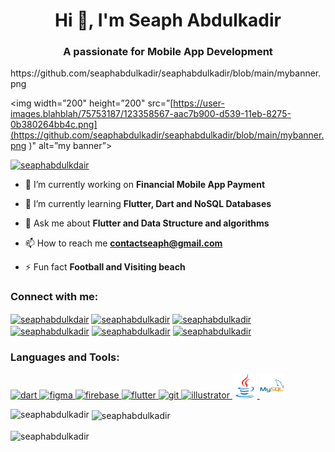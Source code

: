 <h1 align="center">Hi 👋, I'm Seaph Abdulkadir</h1>
<h3 align="center">A passionate for Mobile App Development</h3>
https://github.com/seaphabdulkadir/seaphabdulkadir/blob/main/mybanner.png

<p align=”center”>

<img width=”200" height=”200" src=”[https://user-images.blahblah/75753187/123358567-aac7b900-d539-11eb-8275-0b380264bb4c.png](https://github.com/seaphabdulkadir/seaphabdulkadir/blob/main/mybanner.png
)" alt=”my banner”>

</p>

<p align="left"> <a href="https://twitter.com/seaphabdulkdair" target="blank"><img src="https://img.shields.io/twitter/follow/seaphabdulkdair?logo=twitter&style=for-the-badge" alt="seaphabdulkdair" /></a> </p>

- 🔭 I’m currently working on **Financial Mobile App Payment**

- 🌱 I’m currently learning **Flutter, Dart and NoSQL Databases**

- 💬 Ask me about **Flutter and Data Structure and algorithms**

- 📫 How to reach me **contactseaph@gmail.com**

- ⚡ Fun fact **Football and Visiting beach**

<h3 align="left">Connect with me:</h3>
<p align="left">
<a href="https://twitter.com/seaphabdulkdair" target="blank"><img align="center" src="https://raw.githubusercontent.com/rahuldkjain/github-profile-readme-generator/master/src/images/icons/Social/twitter.svg" alt="seaphabdulkdair" height="30" width="40" /></a>
<a href="https://linkedin.com/in/seaphabdulkadir" target="blank"><img align="center" src="https://raw.githubusercontent.com/rahuldkjain/github-profile-readme-generator/master/src/images/icons/Social/linked-in-alt.svg" alt="seaphabdulkadir" height="30" width="40" /></a>
<a href="https://fb.com/seaphabdulkadir" target="blank"><img align="center" src="https://raw.githubusercontent.com/rahuldkjain/github-profile-readme-generator/master/src/images/icons/Social/facebook.svg" alt="seaphabdulkadir" height="30" width="40" /></a>
<a href="https://instagram.com/seaphabdulkadir" target="blank"><img align="center" src="https://raw.githubusercontent.com/rahuldkjain/github-profile-readme-generator/master/src/images/icons/Social/instagram.svg" alt="seaphabdulkadir" height="30" width="40" /></a>
<a href="https://www.youtube.com/c/seaphabdulkadir" target="blank"><img align="center" src="https://raw.githubusercontent.com/rahuldkjain/github-profile-readme-generator/master/src/images/icons/Social/youtube.svg" alt="seaphabdulkadir" height="30" width="40" /></a>
<a href="https://www.leetcode.com/seaphabdulkadir" target="blank"><img align="center" src="https://raw.githubusercontent.com/rahuldkjain/github-profile-readme-generator/master/src/images/icons/Social/leet-code.svg" alt="seaphabdulkadir" height="30" width="40" /></a>
</p>

<h3 align="left">Languages and Tools:</h3>
<p align="left"> <a href="https://dart.dev" target="_blank" rel="noreferrer"> <img src="https://www.vectorlogo.zone/logos/dartlang/dartlang-icon.svg" alt="dart" width="40" height="40"/> </a> <a href="https://www.figma.com/" target="_blank" rel="noreferrer"> <img src="https://www.vectorlogo.zone/logos/figma/figma-icon.svg" alt="figma" width="40" height="40"/> </a> <a href="https://firebase.google.com/" target="_blank" rel="noreferrer"> <img src="https://www.vectorlogo.zone/logos/firebase/firebase-icon.svg" alt="firebase" width="40" height="40"/> </a> <a href="https://flutter.dev" target="_blank" rel="noreferrer"> <img src="https://www.vectorlogo.zone/logos/flutterio/flutterio-icon.svg" alt="flutter" width="40" height="40"/> </a> <a href="https://git-scm.com/" target="_blank" rel="noreferrer"> <img src="https://www.vectorlogo.zone/logos/git-scm/git-scm-icon.svg" alt="git" width="40" height="40"/> </a> <a href="https://www.adobe.com/in/products/illustrator.html" target="_blank" rel="noreferrer"> <img src="https://www.vectorlogo.zone/logos/adobe_illustrator/adobe_illustrator-icon.svg" alt="illustrator" width="40" height="40"/> </a> <a href="https://www.java.com" target="_blank" rel="noreferrer"> <img src="https://raw.githubusercontent.com/devicons/devicon/master/icons/java/java-original.svg" alt="java" width="40" height="40"/> </a> <a href="https://www.mysql.com/" target="_blank" rel="noreferrer"> <img src="https://raw.githubusercontent.com/devicons/devicon/master/icons/mysql/mysql-original-wordmark.svg" alt="mysql" width="40" height="40"/> </a> </p>

<p><img align="left" src="https://github-readme-stats.vercel.app/api/top-langs?username=seaphabdulkadir&show_icons=true&locale=en&layout=compact" alt="seaphabdulkadir" /></p>

<p>&nbsp;<img align="center" src="https://github-readme-stats.vercel.app/api?username=seaphabdulkadir&show_icons=true&locale=en" alt="seaphabdulkadir" /></p>

<p><img align="center" src="https://github-readme-streak-stats.herokuapp.com/?user=seaphabdulkadir&" alt="seaphabdulkadir" /></p>
